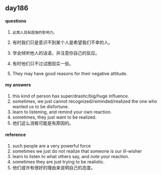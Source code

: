 ## day186

#### questions

1.     此类人具有超强的影响力。

2.   有时我们只是意识不到某个人是希望我们不幸的人。

3.   学会倾听他人的话语，并注意你自己的反应。

4.   有时他们只不过试图现实一些。

5.  They may have good reasons for their negative attitude.

#### my answers

1. this kind of person has super/drastic/big/huge influence.
2. sometimes, we just cannot recognized/reminded/realized the one who wanted us to be disfortune.
3. learn to listening, and remind your own reaction.
4. sometimes, they just want to be realized.
5. 他们这么消极可能是有原因的。


#### reference

1. such people are a very powerful force
2. sometimes we just do not realize that someone is our ill-wisher
3. learn to listen to what others say, and note your reaction.
4. sometimes they are just trying to be realistic.
5. 他们或许有很好的理由来说明自己的态度。
